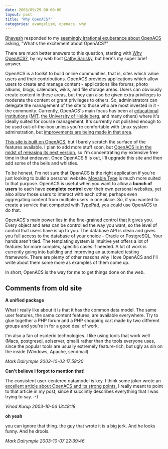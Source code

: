 ```yaml
---
date: 2003/09/29 00:00:00
layout: post
title: "Why OpenACS?"
categories: evangelism, openacs, why
---
```


[Bhavesh](http://www.veshman.com/mt/index.php) responded to my [seemingly irrational exuberance about OpenACS](http://kurup.org/blog/one-entry?entry%5fid=9513) asking, "What's the excitement about OpenACS?"

There are much better answers to this question, starting with [Why OpenACS?](http://www.acornhosting.com/whyoacs), by my web host [Cathy Sarisky](http://www.acornhosting.com/), but here's my super brief answer.

OpenACS is a toolkit to build online communities, that is, sites which value  users and their contributions. OpenACS provides applications which allow users to create and manage content - applications like forums, photo albums, blogs, calendars, wikis, and file storage areas. Users can obviously create content in these areas, but they can also be given extra privileges to moderate the content or grant privileges to others. So, administrators can delegate the management of the site to those who are most invested in it - the community. Currently, OpenACS's main focus has been at [educational  institutions](http://dotlrn.org/) ([MIT](http://web.mit.edu/), [the University of Heidelberg](http://www.uni-heidelberg.de/index_e.html), and many others) where it's ideally suited for course management. It's currently not polished enough to be used out-of-the-box unless you're comfortable with Linux system adminstration, but [improvements are being made in that area](http://openacs.org/forums/message-view?message_id=117914).

[This site is built on OpenACS](http://kurup.org/content/site-info), but I barely scratch the surface of the features available. I plan to add more stuff soon, but [OpenACS is in the midst of releasing its next version](http://openacs.org/forums/message-view?message_id=125253), so I'm concentrating my extensive free time in that endeavor. Once OpenACS 5 is out, I'll upgrade this site and then add some of the bells and whistles.

To be honest, I'm not sure that OpenACS is the right application if you're just looking to build a personal website. [Movable Type](http://movabletype.org/) is much more suited to that purpose. OpenACS is useful when you want to allow a **bunch of users** to each have **complete control** over their own personal websites, yet also allow those users to interact with each other, perhaps even aggregating content from multiple users in one place. So, if you wanted to create a service that competed with [TypePad](http://blogs.com/), you could use OpenACS to do that. 

OpenACS's main power lies in the fine-grained control that it gives you. Every object and area can be controlled the way you want, so the level of control that users have is up to you. The database API is clean and gives you full access to the database of your choice - Oracle or PostgreSQL. Your hands aren't tied. The templating system is intuitive yet offers a lot of features for more complex, specific cases if needed. A lot of work is currently going into building and improving an automated testing framework. There are plenty of other reasons why I love OpenACS and I'll write about them some more as examples of them come up.

In short, OpenACS is the way for me to get things done on the web.

<div id="comment-box">
<h2>Comments from old site</h2>

<div class="one-comment">
<p><b>A unified package</b></p>
<p>
What I really like about it is that it has the common data model.  The
same user features, the same content features, are available
everywhere.  Try to glue together a PHP forum and a PHP shopping cart
made by two different groups and you're in for a good deal of work.

I'm also a fan of esoteric technologies.  I like using tools that work
well (Macs, postgresql, aolserver, qmail) rather than the tools
everyone uses, since the popular tools are usually extremely
feature-rich, but ugly as sin on the inside (Windows, Apache,
sendmail)
</p>
<address class="signature">
<span class="author">Mark Dalrymple</span>
<span class="date">2003-10-03 17:58:20</span>
</address>
</div>

<div class="my-comment">
<p><b>Can't believe I forgot to mention that!</b></p>
<p>
The consistent user-centered datamodel is key. I think some joker
wrote an <a
href="http://macedition.com/bolts/bolts_20030207.php">excellent
article about OpenACS and its strong points.</a> I really meant to
point to that article in my post, since it succintly describes
everything that I was trying to say. :-)
</p>
<address class="signature">
<span class="author">Vinod Kurup</span>
<span class="date">2003-10-06 13:48:18</span>
</address>
</div>

<div class="one-comment">
<p><b>oh yeah</b></p>
<p>
you can ignore that thing.  the guy that wrote it is a big jerk.  And
he looks funny.  And he drools.
</p>
<address class="signature">
<span class="author">Mark Dalrymple</span>
<span class="date">2003-10-07 22:39:46</span>
</address>
</div>

</div>
